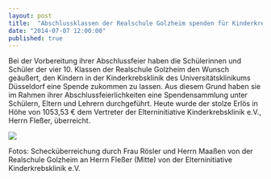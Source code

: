 ```yaml
---
layout: post
title:  "Abschlussklassen der Realschule Golzheim spenden für Kinderkrebsklinik"
date: "2014-07-07 12:00:00"
published: true
---
```


Bei der Vorbereitung ihrer Abschlussfeier haben die Schülerinnen und Schüler der vier 10. Klassen der Realschule Golzheim den Wunsch geäußert, den Kindern in der Kinderkrebsklinik des Universitätsklinikums Düsseldorf eine Spende zukommen zu lassen. Aus diesem Grund haben sie im Rahmen ihrer Abschlussfeierlichkeiten eine Spendensammlung unter Schülern, Eltern und Lehrern durchgeführt. Heute wurde der stolze Erlös in Höhe von 1053,53 € dem Vertreter der Elterninitiative Kinderkrebsklinik e.V., Herrn Fleßer, überreicht.

<p><img src="{{site.url}}pics/2014/07/07/20140707Kinderkrebsklinik.jpg"></p>

Fotos: Schecküberreichung durch Frau Rösler und Herrn Maaßen von der Realschule Golzheim an Herrn Fleßer (Mitte) von der Elterninitiative Kinderkrebsklinik e.V. 
